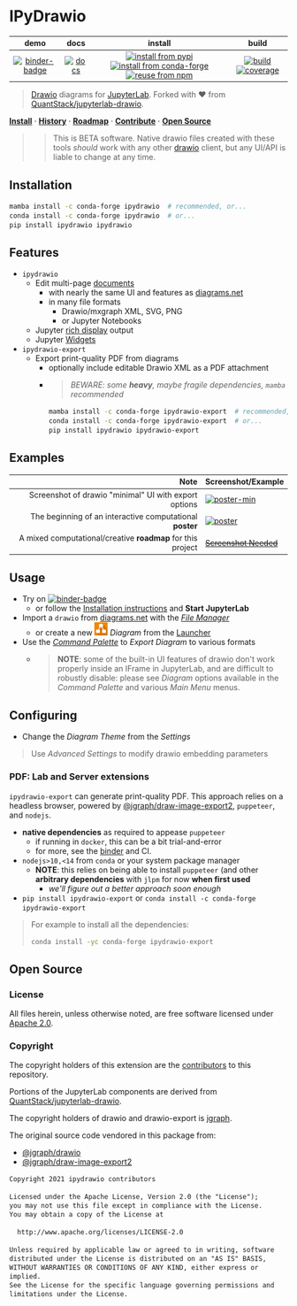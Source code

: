 # IPyDrawio

|            demo             |            docs             |                                                            install                                                             |                               build                                |
| :-------------------------: | :-------------------------: | :----------------------------------------------------------------------------------------------------------------------------: | :----------------------------------------------------------------: |
| [![binder-badge][]][binder] | [![docs][docs-badge]][docs] | [![install from pypi][pypi-badge]][pypi] [![install from conda-forge][conda-badge]][conda] [![reuse from npm][npm-badge]][npm] | [![build][workflow-badge]][workflow] [![coverage][cov-badge]][cov] |

> [Drawio][] diagrams for [JupyterLab][]. Forked with ❤️ from
> [QuantStack/jupyterlab-drawio][].

**[Install](#installation)** &middot; **[History]** &middot; **[Roadmap]**
&middot; **[Contribute][contributing]** &middot; **[Open Source](#open-source)**

> > This is BETA software. Native drawio files created with these tools _should_
> > work with any other [drawio][] client, but any UI/API is liable to change at
> > any time.

## Installation

```bash
mamba install -c conda-forge ipydrawio  # recommended, or...
conda install -c conda-forge ipydrawio  # or...
pip install ipydrawio ipydrawio
```

## Features

- `ipydrawio`
  - Edit multi-page [documents][]
    - with nearly the same UI and features as [diagrams.net][drawio]
    - in many file formats
      - Drawio/mxgraph XML, SVG, PNG
      - or Jupyter Notebooks
  - Jupyter [rich display][] output
  - Jupyter [Widgets][]
- `ipydrawio-export`
  - Export print-quality PDF from diagrams
    - optionally include editable Drawio XML as a PDF attachment
    - > _BEWARE: some **heavy**, maybe fragile dependencies, `mamba`
      > recommended_
      ```bash
      mamba install -c conda-forge ipydrawio-export  # recommended, or...
      conda install -c conda-forge ipydrawio-export  # or...
      pip install ipydrawio ipydrawio-export
      ```

## Examples

|                                                        Note | Screenshot/Example               |
| ----------------------------------------------------------: | :------------------------------- |
|       Screenshot of drawio "minimal" UI with export options | [![poster-min]][poster-min]      |
|    The beginning of an interactive computational **poster** | [![poster][]][poster]            |
| A mixed computational/creative **roadmap** for this project | [~~Screenshot Needed~~][roadmap] |

## Usage

- Try on [![binder-badge][]][binder]
  - or follow the [Installation instructions](#installation) and **Start
    JupyterLab**
- Import a `drawio` from [diagrams.net](https://diagrams.net) with the _[File
  Manager][]_
  - or create a new
    <img src="./packages/ipydrawio/style/img/drawio.svg" width="24"/> _Diagram_
    from the [Launcher][]
- Use the _[Command Palette][]_ to _Export Diagram_ to various formats
  - > **NOTE**: some of the built-in UI features of drawio don't work properly
    > inside an IFrame in JupyterLab, and are difficult to robustly disable:
    > please see _Diagram_ options available in the _Command Palette_ and
    > various _Main Menu_ menus.

## Configuring

- Change the _Diagram Theme_ from the _Settings_

> Use _Advanced Settings_ to modify drawio embedding parameters

### PDF: Lab and Server extensions

`ipydrawio-export` can generate print-quality PDF. This approach relies on a
headless browser, powered by [@jgraph/draw-image-export2], `puppeteer`, and
`nodejs`.

- **native dependencies** as required to appease `puppeteer`
  - if running in `docker`, this can be a bit trial-and-error
  - for more, see the [binder][apt-txt] and CI.
- `nodejs>10,<14` from `conda` or your system package manager
  - **NOTE**: this relies on being able to install `puppeteer` (and other
    **arbitrary dependencies** with `jlpm` for now **when first used**
    - _we'll figure out a better approach soon enough_
- `pip install ipydrawio-export` or
  `conda install -c conda-forge ipydrawio-export`

> For example to install all the dependencies:
>
> ```bash
> conda install -yc conda-forge ipydrawio-export
> ```

## Open Source

### License

All files herein, unless otherwise noted, are free software licensed under
[Apache 2.0].

### Copyright

The copyright holders of this extension are the [contributors][] to this
repository.

Portions of the JupyterLab components are derived from
[QuantStack/jupyterlab-drawio][].

The copyright holders of drawio and drawio-export is
[jgraph](http://www.jgraph.com).

The original source code vendored in this package from:

- [@jgraph/drawio][]
- [@jgraph/draw-image-export2][]

```
Copyright 2021 ipydrawio contributors

Licensed under the Apache License, Version 2.0 (the "License");
you may not use this file except in compliance with the License.
You may obtain a copy of the License at

  http://www.apache.org/licenses/LICENSE-2.0

Unless required by applicable law or agreed to in writing, software
distributed under the License is distributed on an "AS IS" BASIS,
WITHOUT WARRANTIES OR CONDITIONS OF ANY KIND, either express or implied.
See the License for the specific language governing permissions and
limitations under the License.
```

[apache 2.0]: https://github.com/deathbeds/ipydrawio/blob/master/LICENSE.txt
[@jgraph/drawio]: https://github.com/jgraph/drawio
[@jgraph/draw-image-export2]: https://github.com/jgraph/draw-image-export2
[jupyterlab]: https://github.com/jupyterlab/jupyterlab
[drawio]: https://www.diagrams.net
[quantstack/jupyterlab-drawio]: https://github.com/QuantStack/jupyterlab-drawio
[contributors]: https://github.com/deathbeds/ipydrawio/graphs/contributors
[history]: https://github.com/deathbeds/ipydrawio/blob/master/CHANGELOG.md
[binder]:
  http://mybinder.org/v2/gh/deathbeds/ipydrawio/master?urlpath=lab/tree/docs/Poster.dio.svg
[binder-badge]: https://mybinder.org/badge_logo.svg
[workflow-badge]:
  https://github.com/deathbeds/ipydrawio/workflows/.github/workflows/ci.yml/badge.svg
[workflow]:
  https://github.com/deathbeds/ipydrawio/actions?query=branch%3Amaster+workflow%3A.github%2Fworkflows%2Fci.yml
[roadmap]: https://github.com/deathbeds/ipydrawio/blob/master/docs/ROADMAP.ipynb
[conda-badge]: https://img.shields.io/conda/vn/conda-forge/ipydrawio
[conda]: https://anaconda.org/conda-forge/ipydrawio
[pypi-badge]: https://img.shields.io/pypi/v/ipydrawio
[pypi]: https://pypi.org/project/ipydrawio/
[npm]: https://npmjs.com/package/@deathbeds/ipydrawio
[npm-badge]: https://img.shields.io/npm/v/@deathbeds/ipydrawio
[cov-badge]:
  https://codecov.io/gh/deathbeds/ipydrawio/branch/master/graph/badge.svg?token=9B74VKHQDK
[cov]: https://codecov.io/gh/deathbeds/ipydrawio
[docs-badge]: https://readthedocs.org/projects/ipydrawio/badge/?version=latest
[docs]: https://ipydrawio.rtfd.io
[contributing]:
  https://github.com/deathbeds/ipydrawio/blob/master/CONTRIBUTING.md
[documents]:
  https://github.com/deathbeds/ipydrawio/blob/master/docs/Diagram%20Document.ipynb
[rich display]:
  https://github.com/deathbeds/ipydrawio/blob/master/docs/Diagram%20Rich%20Display.ipynb
[widgets]:
  https://github.com/deathbeds/ipydrawio/blob/master/docs/Diagram%20Widgets.ipynb
[puppeteer]: https://github.com/puppeteer/puppeteer
[@jgraph/draw-image-export2]: https://github.com/jgraph/draw-image-export2
[apt-txt]: https://github.com/deathbeds/ipydrawio/blob/master/.binder/apt.txt
[poster-min]:
  https://raw.githubusercontent.com/deathbeds/ipydrawio/master/docs/_static/images/poster.png
[poster]:
  https://raw.githubusercontent.com/deathbeds/ipydrawio/master/docs/Poster.dio.svg
[roadmap]:
  https://nbviewer.jupyter.org/github/deathbeds/ipydrawio/blob/master/docs/ROADMAP.ipynb
[command palette]:
  https://jupyterlab.readthedocs.io/en/stable/user/commands.html?highlight=command%20palette
[launcher]:
  https://jupyterlab.readthedocs.io/en/stable/user/files.html?highlight=Launcher#creating-files-and-activities
[file manager]: https://jupyterlab.readthedocs.io/en/stable/user/files.html
